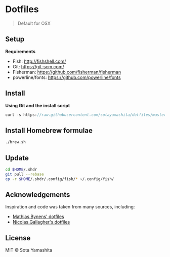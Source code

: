 # Dotfiles

> Default for OSX

## Setup

**Requirements**

* Fish: http://fishshell.com/
* Git: https://git-scm.com/
* Fisherman: https://github.com/fisherman/fisherman
* powerline/fonts: https://github.com/powerline/fonts

## Install

**Using Git and the install script**

```javascript
curl -s https://raw.githubusercontent.com/sotayamashita/dotfiles/master/install.sh | sh
```

## Install Homebrew formulae

```bash
./brew.sh
```

## Update

```bash
cd $HOME/.shdr
git pull --rebase
cp -r $HOME/.shdr/.config/fish/* ~/.config/fish/
```

## Acknowledgements

Inspiration and code was taken from many sources, including:

* [Mathias Bynens' dotfiles](https://github.com/mathiasbynens/dotfiles)
* [Nicolas Gallagher's dotfiles](https://github.com/necolas/dotfiles)

## License

MIT © Sota Yamashita
